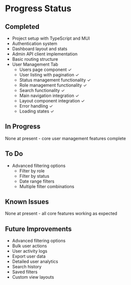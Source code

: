 # Progress Status

## Completed
- Project setup with TypeScript and MUI
- Authentication system
- Dashboard layout and stats
- Admin API client implementation
- Basic routing structure
- User Management Tab
  - Users page component ✓
  - User listing with pagination ✓
  - Status management functionality ✓
  - Role management functionality ✓
  - Search functionality ✓
  - Main navigation integration ✓
  - Layout component integration ✓
  - Error handling ✓
  - Loading states ✓

## In Progress
None at present - core user management features complete

## To Do
- Advanced filtering options
  - Filter by role
  - Filter by status
  - Date range filters
  - Multiple filter combinations

## Known Issues
None at present - all core features working as expected

## Future Improvements
- Advanced filtering options
- Bulk user actions
- User activity logs
- Export user data
- Detailed user analytics
- Search history
- Saved filters
- Custom view layouts
